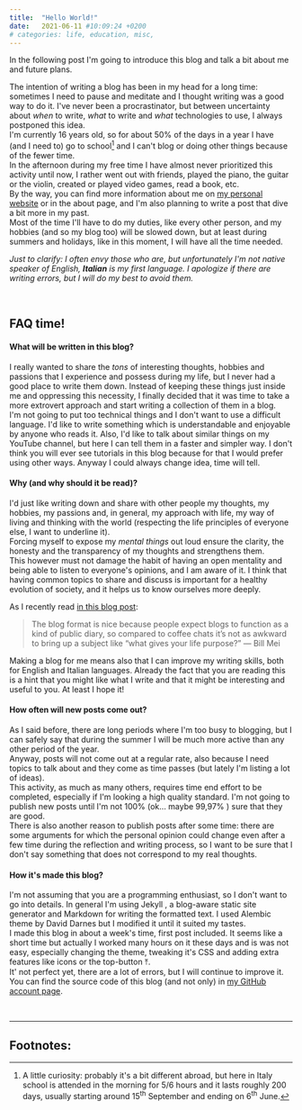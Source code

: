```yaml
---
title:  "Hello World!"
date:   2021-06-11 #10:09:24 +0200
# categories: life, education, misc,
---
```


In the following post I'm going to introduce this blog and talk a bit about me and future plans.

The intention of writing a blog has been in my head for a long time: sometimes I need to pause and meditate and I thought writing was a good way to do it. I've never been a procrastinator, but between uncertainty about *when* to write, *what* to write and *what* technologies to use, I always postponed this idea. <br>
I'm currently 16 years old, so for about 50% of the days in a year I have (and I need to) go to school[^1] and I can't blog or doing other things because of the fewer time. <br> In the afternoon during my free time I have almost never prioritized this activity until now, I rather went out with friends, played the piano, the guitar or the violin, created or played video games, read a book, etc. <br>
By the way, you can find more information about me on <a href="https://samdev.netlify.app" target="_blank">my personal website</a><box-icon name='link-external' size='xs'></box-icon> or in the about page, and I'm also planning to write a post that dive a bit more in my past. <br>
Most of the time I'll have to do my duties, like every other person, and my hobbies (and so my blog too) will be slowed down, but at least during summers and holidays, like in this moment, I will have all the time needed.

*Just to clarify: I often envy those who are, but unfortunately I'm not native speaker of English, **Italian** is my first language. I apologize if there are writing errors, but I will do my best to avoid them.*

<br>

## FAQ time!

#### What will be written in this blog?
I really wanted to share the *tons* of interesting thoughts, hobbies and passions that I experience and possess during my life, but I never had a good place to write them down.
Instead of keeping these things just inside me and oppressing this necessity, I finally decided that it was time to take a more extrovert approach and start writing a collection of them in a blog. <br>
I'm not going to put too technical things and I don't want to use a difficult language. I'd like to write something which is understandable and enjoyable by anyone who reads it. Also, I'd like to talk about similar things on my YouTube channel, but here I can tell them in a faster and simpler way.
I don't think you will ever see tutorials in this blog because for that I would prefer using other ways. Anyway I could always change idea, time will tell.

#### Why (and why should it be read)?
I'd just like writing down and share with other people my thoughts, my hobbies, my passions and, in general, my approach with life, my way of living and thinking with the world (respecting the life principles of everyone else, I want to underline it). <br>
Forcing myself to expose my *mental things* out loud ensure the clarity, the honesty and the transparency of my thoughts and strengthens them. <br>
This however must not damage the habit of having an open mentality and being able to listen to everyone's opinions, and I am aware of it.
I think that having common topics to share and discuss is important for a healthy evolution of society, and it helps us to know ourselves more deeply. <br>

As I recently read [in this blog post](https://billmei.net/blog/why-blog):

> <span class="iconify" data-icon="bx-bxs-quote-alt-left" data-inline="false"></span> The blog format is nice because people expect blogs to function as a kind of public diary, so compared to coffee chats it’s not as awkward to bring up a subject like “what gives your life purpose?” <span class="iconify" data-icon="bx-bxs-quote-alt-right" data-inline="false"></span> — Bill Mei

Making a blog for me means also that I can improve my writing skills, both for English and Italian languages.
Already the fact that you are reading this is a hint that you might like what I write and that it might be interesting and useful to you. At least I hope it!

#### How often will new posts come out?
As I said before, there are long periods where I'm too busy to blogging, but I can safely say that during the summer I will be much more active than any other period of the year. <br>
Anyway, posts will not come out at a regular rate, also because I need topics to talk about and they come as time passes (but lately I'm listing a lot of ideas). <br>
This activity, as much as many others, requires time end effort to be completed, especially if I'm looking a high quality standard.
I'm not going to publish new posts until I'm not 100% (ok... maybe 99,97% <span class="iconify" data-icon="bx-bx-wink-smile" data-inline="true"></span>) sure that they are good. <br>
There is also another reason to publish posts after some time: there are some arguments for which the personal opinion could change even after a few time during the reflection and writing process, so I want to be sure that I don't say something that does not correspond to my real thoughts.

#### How it's made this blog?
I'm not assuming that you are a programming enthusiast, so I don't want to go into details. In general I'm using Jekyll <span class="iconify" data-icon="cib:jekyll" data-inline="false"></span>, a blog-aware static site generator and Markdown <span class="iconify" data-icon="cib:markdown" data-inline="false"></span> for writing the formatted text.
I used Alembic theme by David Darnes but I modified it until it suited my tastes. <br>
I made this blog in about a week's time, first post included. It seems like a short time but actually I worked many hours on it these days and is was not easy, especially changing the theme, tweaking it's CSS and adding extra features like icons or the top-button ⤒. <br>
It' not perfect yet, there are a lot of errors, but I will continue to improve it. <br>
You can find the source code of this blog (and not only) in <a href="https://github.com/SamMed05" target="_blank">my GitHub account page</a><box-icon name='link-external' size='xs'></box-icon>.

<br>

---

## <span class="iconify" data-icon="bx-bx-bookmark-alt" data-inline="true"></span> Footnotes:
[^1]: A little curiosity: probably it's a bit different abroad, but here in Italy school is attended in the morning for 5/6 hours and it lasts roughly 200 days, usually starting around 15<sup>th</sup> September and ending on 6<sup>th</sup> June.
